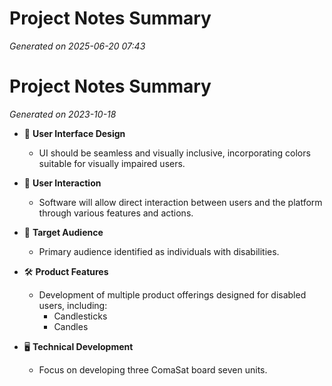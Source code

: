 # Project Notes Summary

*Generated on 2025-06-20 07:43*

# Project Notes Summary

*Generated on 2023-10-18*

- 🎨 **User Interface Design**
  - UI should be seamless and visually inclusive, incorporating colors suitable for visually impaired users.

- 🤝 **User Interaction**
  - Software will allow direct interaction between users and the platform through various features and actions.

- 🎯 **Target Audience**
  - Primary audience identified as individuals with disabilities.

- 🛠️ **Product Features**
  - Development of multiple product offerings designed for disabled users, including:
    - Candlesticks
    - Candles

- 🖥️ **Technical Development**
  - Focus on developing three ComaSat board seven units.